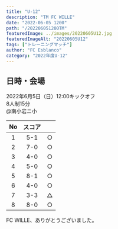 ```yaml
---
title: "U-12"
description: "TM FC WILLE"
date: "2022-06-05 1200"
path: "/202206051200TM"
featuredImage: ../images/20220605U12.jpg
featuredImageAlt: "20220605U12"
tags: ["トレーニングマッチ"]
author: "FC Esblanco"
category: "2022年度U-12"
---
```


## 日時・会場

2022年6月5日（日）12:00キックオフ<br>
8人制15分<br>
@南小岩ニ小

|No| スコア |   |
|:-:|:------:|:-:|
|1| 5-1 | ○ |
|2| 7-0 | ○ |
|3| 4-0 | ○ |
|4| 5-0 | ○ |
|5| 8-1 | ○ |
|6| 4-0 | ○ |
|7| 3-3 | △ |
|8| 8-0 | ○ |

FC WILLE、ありがとうございました。